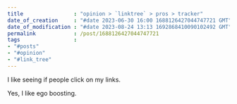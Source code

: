 ```yaml
---
title                : "opinion > `linktree` > pros > tracker"
date_of_creation     : "#date 2023-06-30 16:00 1688126427044747721 GMT"
date_of_modification : "#date 2023-08-24 13:13 1692868410090102492 GMT"
permalink            : /post/1688126427044747721
tags                 :
- "#posts"             
- "#opinion"
- "#link_tree"
---
```


I like seeing if people click on my links.

Yes, I like ego boosting.